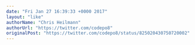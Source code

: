 ```yaml
---
date: "Fri Jan 27 16:39:33 +0000 2017"
layout: "like"
authorName: "Chris Heilmann"
authorUrl: "https://twitter.com/codepo8"
originalPost: "https://twitter.com/codepo8/status/825020430750720002"
---
```

